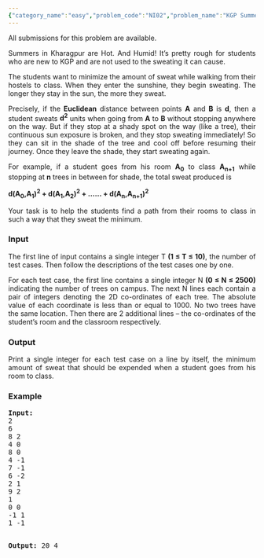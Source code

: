 ```yaml
---
{"category_name":"easy","problem_code":"NI02","problem_name":"KGP Summers","languages_supported":{"0":"C","1":"CPP 4.3.2","2":"CPP14","3":"GO","4":"JAVA"},"max_timelimit":3,"source_sizelimit":50000,"problem_author":"iitgfaculties","problem_tester":null,"date_added":"2-11-2012","tags":{"0":"iitgfaculties"},"time":{"view_start_date":1352628298,"submit_start_date":1352628298,"visible_start_date":1352627003,"end_date":1735669800},"layout":"problem"}
---
```

<span class="solution-visible-txt">All submissions for this problem are available.</span><p style="text-align:justify">Summers in Kharagpur are Hot. And Humid! It’s pretty rough for students who are new to KGP and are not used to the sweating it can cause.</p>
<p style="text-align:justify">The students want to minimize the amount of sweat while walking from their hostels to class. When they enter the sunshine, they begin sweating. The longer they stay in the sun, the more they sweat.</p>
<p style="text-align:justify">Precisely, if the <b>Euclidean</b> distance between points <b>A</b> and <b>B</b> is <b>d</b>, then a student sweats <b>d<sup>2</sup></b> units when going from <b>A</b> to <b>B</b> without stopping anywhere on the way. But if they stop at a shady spot on the way (like a tree), their continuous sun exposure is broken, and they stop sweating immediately! So they can sit in the shade of the tree and cool off before resuming their journey. Once they leave the shade, they start sweating again.</p>
<p style="text-align:justify">For example, if a student goes from his room <b>A<sub>0</sub></b> to class <b>A<sub>n+1</sub></b> while stopping at <b>n</b> trees in between for shade, the total sweat produced is</p>
<p style="text-align:justify"><b>d(A<sub>0</sub>,A<sub>1</sub>)<sup>2</sup> + d(A<sub>1</sub>,A<sub>2</sub>)<sup>2</sup> + …… + d(A<sub>n</sub>,A<sub>n+1</sub>)<sup>2</sup></b></p>
<p style="text-align:justify">Your task is to help the students find a path from their rooms to class in such a way that they sweat the minimum.</p>
<h3>Input</h3>
<p style="text-align:justify">The first line of input contains a single integer T <b>(1 ≤ T ≤ 10)</b>, the number of test cases. Then follow the descriptions of the test cases one by one.</p>
<p style="text-align:justify">For each test case, the first line contains a single integer N <b>(0 ≤ N ≤ 2500)</b> indicating the number of trees on campus. The next N lines each contain a pair of integers denoting the 2D co-ordinates of each tree. The absolute value of each coordinate is less than or equal to 1000. No two trees have the same location. Then there are 2 additional lines – the co-ordinates of the student’s room and the classroom respectively.</p>
<h3>Output</h3>
<p style="text-align:justify">Print a single integer for each test case on a line by itself, the minimum amount of sweat that should be expended when a student goes from his room to class.</p>
<h3>Example</h3>
<pre>
<b>Input:</b>
2
6
8 2
4 0
8 0
4 -1
7 -1
6 -2
2 1
9 2
1
0 0
-1 1
1 -1

<b>Output:</b>
20
4

</pre>